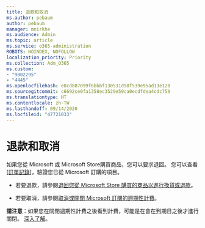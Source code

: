 ```yaml
---
title: 退款和取消
ms.author: pebaum
author: pebaum
manager: mnirkhe
ms.audience: Admin
ms.topic: article
ms.service: o365-administration
ROBOTS: NOINDEX, NOFOLLOW
localization_priority: Priority
ms.collection: Adm_O365
ms.custom:
- "9002295"
- "4445"
ms.openlocfilehash: e8cd887099f6bbbf130531d98f539e95ad13e120
ms.sourcegitcommit: c6692ce0fa1358ec3529e59ca0ecdfdea4cdc759
ms.translationtype: HT
ms.contentlocale: zh-TW
ms.lasthandoff: 09/14/2020
ms.locfileid: "47721033"
---
```

# <a name="refunds-and-cancellations"></a>退款和取消

如果您從 Microsoft 或 Microsoft Store購買商品，您可以要求退回。 您可以查看 [[訂單記錄]](https://account.microsoft.com/billing/orders/)，驗證您已從 Microsoft 訂購的項目。 

- 若要退款，請參閱[退回您從 Microsoft Store 購買的商品以進行換貨或退款](https://support.microsoft.com/help/10558)。

- 若要取消，請參閱[取消或關閉 Microsoft 訂閱的週期性計費](https://support.microsoft.com/help/4027815)。

**請注意**：如果您在關閉週期性計費之後看到計費，可能是在會在到期日之後才進行關閉。 [深入了解](https://support.microsoft.com/help/10640)。 